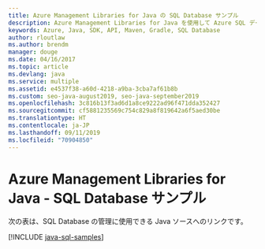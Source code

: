 ```yaml
---
title: Azure Management Libraries for Java の SQL Database サンプル
description: Azure Management Libraries for Java を使用して Azure SQL データベースの作成と更新を行うサンプル コードを入手しましょう。
keywords: Azure, Java, SDK, API, Maven, Gradle, SQL Database
author: rloutlaw
ms.author: brendm
manager: douge
ms.date: 04/16/2017
ms.topic: article
ms.devlang: java
ms.service: multiple
ms.assetid: e4537f38-a60d-4218-a9ba-3cba7af61b8b
ms.custom: seo-java-august2019, seo-java-september2019
ms.openlocfilehash: 3c816b13f3ad6d1a8ce9222ad96f471dda352427
ms.sourcegitcommit: cf5881235569c754c829a8f819642a6f5aed30be
ms.translationtype: HT
ms.contentlocale: ja-JP
ms.lasthandoff: 09/11/2019
ms.locfileid: "70904850"
---
```

# <a name="azure-management-libraries-for-java---sql-database-samples"></a>Azure Management Libraries for Java - SQL Database サンプル

次の表は、SQL Database の管理に使用できる Java ソースへのリンクです。

[!INCLUDE [java-sql-samples](includes/java-sql-samples.md)]